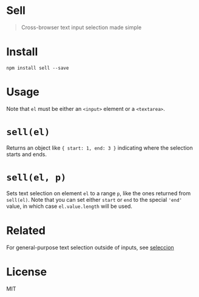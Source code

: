 # Sell

> Cross-browser text input selection made simple

# Install

```shell
npm install sell --save
```

# Usage

Note that `el` must be either an `<input>` element or a `<textarea>`.

# `sell(el)`

Returns an object like `{ start: 1, end: 3 }` indicating where the selection starts and ends.

# `sell(el, p)`

Sets text selection on element `el` to a range `p`, like the ones returned from `sell(el)`. Note that you can set either `start` or `end` to the special `'end'` value, in which case `el.value.length` will be used.

# Related

For general-purpose text selection outside of inputs, see [seleccion][1]

# License

MIT

[1]: https://github.com/bevacqua/seleccion

